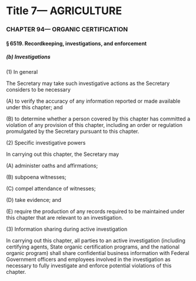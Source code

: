 
# Title 7— AGRICULTURE
### CHAPTER 94— ORGANIC CERTIFICATION
#### § 6519. Recordkeeping, investigations, and enforcement
##### (b) Investigations

(1) In general

The Secretary may take such investigative actions as the Secretary considers to be necessary

(A) to verify the accuracy of any information reported or made available under this chapter; and

(B) to determine whether a person covered by this chapter has committed a violation of any provision of this chapter, including an order or regulation promulgated by the Secretary pursuant to this chapter.

(2) Specific investigative powers

In carrying out this chapter, the Secretary may

(A) administer oaths and affirmations;

(B) subpoena witnesses;

(C) compel attendance of witnesses;

(D) take evidence; and

(E) require the production of any records required to be maintained under this chapter that are relevant to an investigation.

(3) Information sharing during active investigation

In carrying out this chapter, all parties to an active investigation (including certifying agents, State organic certification programs, and the national organic program) shall share confidential business information with Federal Government officers and employees involved in the investigation as necessary to fully investigate and enforce potential violations of this chapter.
